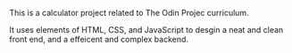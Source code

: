 This is a calculator project related to The Odin Projec curriculum.


It uses elements of HTML, CSS, and JavaScript to desgin a neat and clean front end, and a effeicent and complex backend. 
